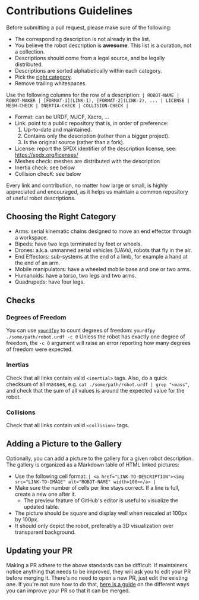 # Contributions Guidelines

Before submitting a pull request, please make sure of the following:

* The corresponding description is not already in the list.
* You believe the robot description is **awesome**. This list is a curation, not a collection.
* Descriptions should come from a legal source, and be legally distributed.
* Descriptions are sorted alphabetically within each category.
* Pick the [right category](#choosing-the-right-category).
* Remove trailing whitespaces.

Use the following columns for the row of a description: ``| ROBOT-NAME | ROBOT-MAKER | [FORMAT-1](LINK-1), [FORMAT-2](LINK-2), ... | LICENSE | MESH-CHECK | INERTIA-CHECK | COLLISION-CHECK |``

* Format: can be URDF, MJCF, Xacro, ...
* Link: point to a public repository that is, in order of preference:
    1. Up-to-date and maintained.
    2. Contains only the description (rather than a bigger project).
    3. Is the original source (rather than a fork).
* License: report the SPDX identifier of the description license, see: https://spdx.org/licenses/
* Meshes check: meshes are distributed with the description
* Inertia check: see below
* Collision checK: see below

Every link and contribution, no matter how large or small, is highly appreciated and encouraged, as it helps us maintain a common repository of useful robot descriptions.

## Choosing the Right Category

- Arms: serial kinematic chains designed to move an end effector through a workspace.
- Bipeds: have two legs terminated by feet or wheels.
- Drones: a.k.a. unmanned aerial vehicles (UAVs), robots that fly in the air.
- End Effectors: sub-systems at the end of a limb, for example a hand at the end of an arm.
- Mobile manipulators: have a wheeled mobile base and one or two arms.
- Humanoids: have a torso, two legs and two arms.
- Quadrupeds: have four legs.

## Checks

### Degrees of Freedom

You can use [`yourdfpy`](https://github.com/clemense/yourdfpy/) to count degrees of freedom: ``yourdfpy ./some/path/robot.urdf -c 0`` Unless the robot has exactly one degree of freedom, the ``-c 0`` argument will raise an error reporting how many degrees of freedom were expected.

### Inertias

Check that all links contain valid ``<inertial>`` tags. Also, do a quick checksum of all masses, e.g. ``cat ./some/path/robot.urdf | grep "<mass"``, and check that the sum of all values is around the expected value for the robot.

### Collisions

Check that all links contain valid ``<collision>`` tags.

## Adding a Picture to the Gallery

Optionally, you can add a picture to the gallery for a given robot description. The gallery is organized as a Markdown table of HTML linked pictures:

* Use the following cell format: ``| <a href="LINK-TO-DESCRIPTION"><img src="LINK-TO-IMAGE" alt="ROBOT-NAME" width=100></a> |``
* Make sure the number of cells per line stays correct. If a line is full, create a new one after it.
    * The preview feature of GitHub's editor is useful to visualize the updated table.
* The picture should be square and display well when rescaled at 100px by 100px.
* It should only depict the robot, preferably a 3D visualization over transparent background.

## Updating your PR

Making a PR adhere to the above standards can be difficult. If maintainers notice anything that needs to be improved, they will ask you to edit your PR before merging it. There's no need to open a new PR, just edit the existing one. If you're not sure how to do that, [here is a guide](https://github.com/RichardLitt/knowledge/blob/master/github/amending-a-commit-guide.md) on the different ways you can improve your PR so that it can be merged.

